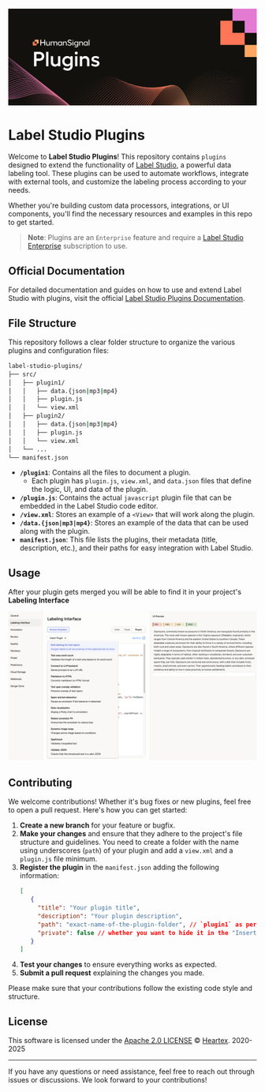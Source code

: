 ![Label Studio Plugins](docs/banner.png)

# Label Studio Plugins

Welcome to **Label Studio Plugins**! This repository contains `plugins` designed to extend the functionality of
[Label Studio](https://labelstud.io), a powerful data labeling tool. These plugins can be used to automate workflows,
integrate with external tools, and customize the labeling process according to your needs.

Whether you're building custom data processors, integrations, or UI components, you'll find the necessary resources and
examples in this repo to get started.

> **Note**: Plugins are an `Enterprise` feature and require a [Label Studio Enterprise](https://humansignal.com/pricing/) subscription to use.

## Official Documentation

For detailed documentation and guides on how to use and extend Label Studio with plugins, visit the official
[Label Studio Plugins Documentation](https://docs.humansignal.com/guide/plugins).

## File Structure

This repository follows a clear folder structure to organize the various plugins and configuration files:

```bash
label-studio-plugins/
├── src/
│   ├── plugin1/
│   │   ├── data.{json|mp3|mp4}
│   │   ├── plugin.js
│   │   └── view.xml
│   ├── plugin2/
│   │   ├── data.{json|mp3|mp4}
│   │   ├── plugin.js
│   │   └── view.xml
│   └── ...
└── manifest.json
```

- **`/plugin1`**: Contains all the files to document a plugin.
  - Each plugin has `plugin.js`, `view.xml`, and `data.json` files that define the logic, UI, and data of the plugin.
- **`/plugin.js`**: Contains the actual `javascript` plugin file that can be embedded in the Label Studio code editor.
- **`/view.xml`**: Stores an example of a `<View>` that will work along the plugin.
- **`/data.{json|mp3|mp4}`**: Stores an example of the data that can be used along with the plugin.
- **`manifest.json`**: This file lists the plugins, their metadata (title, description, etc.), and their paths for easy integration with Label Studio.

## Usage

After your plugin gets merged you will be able to find it in your project's **Labeling Interface**

![Labeling Interface](docs/labeling-interface.png)

## Contributing

We welcome contributions! Whether it's bug fixes or new plugins, feel free to open a pull request. Here's how you can get started:

1. **Create a new branch** for your feature or bugfix.
2. **Make your changes** and ensure that they adhere to the project's file structure and guidelines. You need to create a folder with the name using underscores (`path`) of your plugin and add a `view.xml` and a `plugin.js` file minimum.
3. **Register the plugin** in the `manifest.json` adding the following information:
   ```json
   [
      {
        "title": "Your plugin title",
        "description": "Your plugin description",
        "path": "exact-name-of-the-plugin-folder", // `plugin1` as per the File Structure example
        "private": false // whether you want to hide it in the "Insert Plugin" dropdown in the Configurator code tab
      }
   ]
   ```
4. **Test your changes** to ensure everything works as expected.
5. **Submit a pull request** explaining the changes you made.

Please make sure that your contributions follow the existing code style and structure.

## License

This software is licensed under the [Apache 2.0 LICENSE](/LICENSE) © [Heartex](https://www.heartex.com/). 2020-2025

---

If you have any questions or need assistance, feel free to reach out through issues or discussions. We look forward to your contributions!
